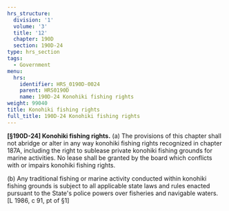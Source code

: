 ```yaml
---
hrs_structure:
  division: '1'
  volume: '3'
  title: '12'
  chapter: 190D
  section: 190D-24
type: hrs_section
tags:
  - Government
menu:
  hrs:
    identifier: HRS_0190D-0024
    parent: HRS0190D
    name: 190D-24 Konohiki fishing rights
weight: 99040
title: Konohiki fishing rights
full_title: 190D-24 Konohiki fishing rights
---
```

**[§190D-24] Konohiki fishing rights.** (a) The provisions of this chapter shall not abridge or alter in any way konohiki fishing rights recognized in chapter 187A, including the right to sublease private konohiki fishing grounds for marine activities. No lease shall be granted by the board which conflicts with or impairs konohiki fishing rights.

(b) Any traditional fishing or marine activity conducted within konohiki fishing grounds is subject to all applicable state laws and rules enacted pursuant to the State's police powers over fisheries and navigable waters. [L 1986, c 91, pt of §1]